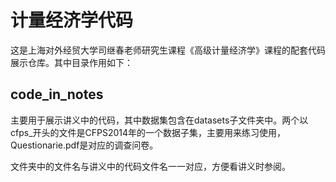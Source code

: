 # 计量经济学代码
这是上海对外经贸大学司继春老师研究生课程《高级计量经济学》课程的配套代码展示仓库。其中目录作用如下：
## code_in_notes
主要用于展示讲义中的代码，其中数据集包含在datasets子文件夹中。两个以cfps_开头的文件是CFPS2014年的一个数据子集，主要用来练习使用，Questionarie.pdf是对应的调查问卷。

文件夹中的文件名与讲义中的代码文件名一一对应，方便看讲义时参阅。
